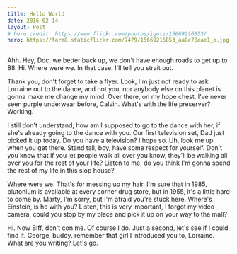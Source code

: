 ```yaml
---
title: Hello World
date: 2016-02-14
layout: Post
# hero credit: https://www.flickr.com/photos/igotz/15669216853/
hero: https://farm8.staticflickr.com/7479/15669216853_aa8e70eae1_o.jpg
---
```


<!-- start lipsum code -->
<!-- http://www.deloreanipsum.com/ -->

Ahh. Hey, Doc, we better back up, we don't have enough roads to get up to 88. Hi. Where were we. In that case, I'll tell you strait out.

Thank you, don't forget to take a flyer. Look, I'm just not ready to ask Lorraine out to the dance, and not you, nor anybody else on this planet is gonna make me change my mind. Over there, on my hope chest. I've never seen purple underwear before, Calvin. What's with the life preserver? Working.

I still don't understand, how am I supposed to go to the dance with her, if she's already going to the dance with you. Our first television set, Dad just picked it up today. Do you have a television? I hope so. Uh, look me up when you get there. Stand tall, boy, have some respect for yourself. Don't you know that if you let people walk all over you know, they'll be walking all over you for the rest of your life? Listen to me, do you think I'm gonna spend the rest of my life in this slop house?

Where were we. That's for messing up my hair. I'm sure that in 1985, plutonium is available at every corner drug store, but in 1955, it's a little hard to come by. Marty, I'm sorry, but I'm afraid you're stuck here. Where's Einstein, is he with you? Listen, this is very important, I forgot my video camera, could you stop by my place and pick it up on your way to the mall?

Hi. Now Biff, don't con me. Of course I do. Just a second, let's see if I could find it. George, buddy. remember that girl I introduced you to, Lorraine. What are you writing? Let's go.


<!-- end lipsum code -->
